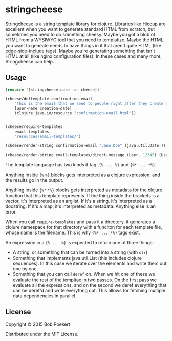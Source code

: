 # stringcheese

Stringcheese is a string template library for clojure. Libraries like [Hiccup](https://github.com/weavejester/hiccup) are excellent when you want to generate standard HTML from scratch, but sometimes you need to do something cheesy. Maybe you got a blob of HTML from a WYSIWYG tool that you need to templatize. Maybe the HTML you want to geneate needs to have things in it that aren't quite HTML (like [edge-side-include tags](https://www.varnish-cache.org/docs/3.0/tutorial/esi.html)). Maybe you're generating somehting that isn't HTML at all (like nginx configuration files). In these cases and many more, Stringcheese can help.

## Usage

```clojure
(require '[stringcheese.core :as cheese])

(cheese/deftemplate confirmation-email
    "This is the email that we send to people right after they create an account."
    [user-name creation-date]
    (clojure.java.io/resource "confirmation-email.html"))


(cheese/require-templates
    email-templates
    "resources/email-templates/")

(cheese/render-string confirmation-email "Jane Doe" (java.util.Date.))

(cheese/render-string email-templates/direct-message (User. 12345) (User. 56789) "howdy")
```

The template language has two kinds if tag: `{% ... %}` and `{%* ... *%}`.

Anything inside `{%` `%}` blocks gets interpreted as a clojure expression, and the results go in the output.

Anything inside `{%*` `*%}` blocks gets interpreted as metadata for the clojure function that this template represents. If the thing inside the brackets is a vector, it's interpreted as an arglist. If it's a string, it's interpreted as a docstring. If it's a map, it's interpreted as metadata. Anything else is an error.

When you call `require-templates` and pass it a directory, it generates a clojure namespace for that directory with a funciton for each template file, whose name is the filename. This is why `{%* ... *%}` tags exist.

An expression in a `{% ... %}` is expected to return one of three things:

* A string, or something that can be turned into a string (with `str`)
* Something that implements java.util.List (this includes clojure sequences). In this case we iterate over the elements and write them out one by one.
* Something that you can call `deref` on. When we hit one of these we evaluate the rest of the templtae in two passes. On the first pass we evaluate all the expressions, and on the second we deref everything that can be deref'd and write everythng out. This allows for fetching multiple data dependencies in parallel.

## License

Copyright © 2015 Bob Poekert

Distributed under the MIT License.
